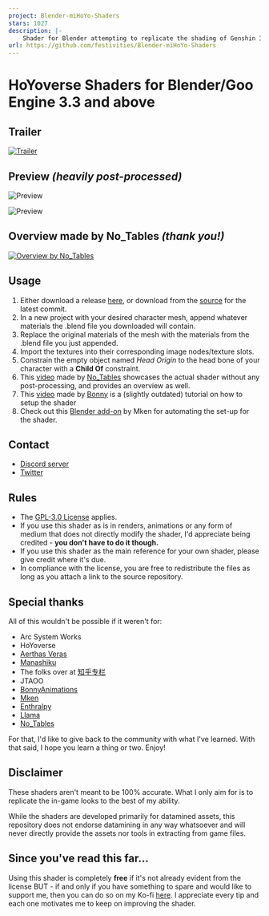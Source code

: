 ```yaml
---
project: Blender-miHoYo-Shaders
stars: 1027
description: |-
    Shader for Blender attempting to replicate the shading of Genshin Impact. These are for datamined assets, not custom-made ones nor the MMD variants.
url: https://github.com/festivities/Blender-miHoYo-Shaders
---
```


# HoYoverse Shaders for Blender/Goo Engine 3.3 and above

## Trailer

[![Trailer](https://img.youtube.com/vi/sbmphjUkVsA/maxresdefault.jpg)](https://youtu.be/sbmphjUkVsA)

## Preview *(heavily post-processed)*
![Preview](https://pbs.twimg.com/media/FMHJjhOUYAAvPnR?format=jpg)

![Preview](https://pbs.twimg.com/media/FgP2vD1akAAKNgs?format=jpg)

## Overview made by No_Tables *(thank you!)*

[![Overview by No_Tables](https://i.imgur.com/ktMusVY.jpg)](https://youtu.be/97G7LqFoTdY)

## Usage
1. Either download a release [here](https://github.com/festivize/Blender-miHoYo-Shaders/releases), or download from the [source](https://github.com/festivize/Blender-miHoYo-Shaders/archive/refs/heads/main.zip) for the latest commit.
2. In a new project with your desired character mesh, append whatever materials the .blend file you downloaded will contain.
3. Replace the original materials of the mesh with the materials from the .blend file you just appended.
4. Import the textures into their corresponding image nodes/texture slots.
5. Constrain the empty object named *Head Origin* to the head bone of your character with a **Child Of** constraint.
7. This [video](https://youtu.be/97G7LqFoTdY) made by [No_Tables](https://twitter.com/No_Tables) showcases the actual shader without any post-processing, and provides an overview as well.
8. This [video](https://youtu.be/vWfd3NIezpQ) made by [Bonny](https://twitter.com/BonnyTweetsOFF) is a (slightly outdated) tutorial on how to setup the shader 
9. Check out this [Blender add-on](https://github.com/michael-gh1/Addons-And-Tools-For-Blender-miHoYo-Shaders) by Mken for automating the set-up for the shader.

## Contact
- [Discord server](https://discord.gg/85rP9SpAkF)
- [Twitter](https://twitter.com/festivizing)

## Rules
- The [GPL-3.0 License](https://github.com/festivize/Blender-miHoYo-Shaders/blob/main/LICENSE) applies.
- If you use this shader as is in renders, animations or any form of medium that does not directly modify the shader, I'd appreciate being credited - **you don't have to do it though.**
- If you use this shader as the main reference for your own shader, please give credit where it's due.
- In compliance with the license, you are free to redistribute the files as long as you attach a link to the source repository.

## Special thanks
All of this wouldn't be possible if it weren't for:
- Arc System Works
- HoYoverse
- [Aerthas Veras](https://github.com/Aerthas/) 
- [Manashiku](https://github.com/Manashiku/)
- The folks over at [知乎专栏](https://zhuanlan.zhihu.com/)
- JTAOO
- [BonnyAnimations](https://twitter.com/BonnyTweetsOFF)
- [Mken](https://twitter.com/Mken_TechArt)
- [Enthralpy](https://www.youtube.com/@Enthralpy)
- [Llama](Https://twitter.com/Llama3D)
- [No_Tables](https://twitter.com/No_Tables)

For that, I'd like to give back to the community with what I've learned. With that said, I hope you learn a thing or two. Enjoy!

## Disclaimer
These shaders aren't meant to be 100% accurate. What I only aim for is to replicate the in-game looks to the best of my ability.

While the shaders are developed primarily for datamined assets, this repository does not endorse datamining in any way whatsoever and will never directly provide the assets nor tools in extracting from game files.

## Since you've read this far...
Using this shader is completely **free** if it's not already evident from the license BUT - if and only if you have something to spare and would like to support me, then you can do so on my Ko-fi [here](https://ko-fi.com/festivity). I appreciate every tip and each one motivates me to keep on improving the shader.

